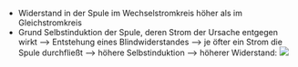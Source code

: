 - Widerstand in der Spule im Wechselstromkreis höher als im Gleichstromkreis 
- Grund Selbstinduktion der Spule, deren Strom der Ursache entgegen wirkt --> Entstehung eines Blindwiderstandes 
--> je öfter ein Strom die Spule durchfließt --> höhere Selbstinduktion --> höherer Widerstand:
![](Pasted%20image%2020231210142742.png)
